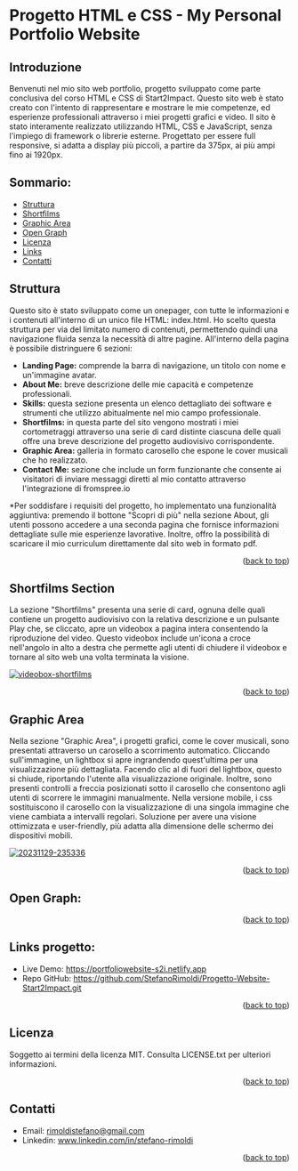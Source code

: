 # Progetto HTML e CSS - My Personal Portfolio Website
<a name="readme-top"></a>
## Introduzione

Benvenuti nel mio sito web portfolio, progetto sviluppato come parte conclusiva del corso HTML e CSS di Start2Impact. 
Questo sito web è stato creato con l'intento di rappresentare e mostrare le mie competenze, ed esperienze professionali attraverso i miei progetti grafici e video.
Il sito è stato interamente realizzato utilizzando HTML, CSS e JavaScript, senza l'impiego di framework o librerie esterne.
Progettato per essere full responsive, si adatta a display più piccoli, a partire da 375px, ai più ampi fino ai 1920px.

## Sommario:
- [Struttura](#struttura)
- [Shortfilms](#shortfilms-section)
- [Graphic Area](#graphic-area)
- [Open Graph](#open-graph)
- [Licenza](#licenza)
- [Links](#links-progetto)
- [Contatti](#contatti)


## Struttura

Questo sito è stato sviluppato come un onepager, con tutte le informazioni e i contenuti all'interno di un unico file HTML: index.html. Ho scelto questa struttura per via del limitato numero di contenuti, permettendo quindi una navigazione fluida senza la necessità di altre pagine.
All'interno della pagina è possibile distringuere 6 sezioni:
* **Landing Page:** comprende la barra di navigazione, un titolo con nome e un'immagine avatar.
* **About Me:** breve descrizione delle mie capacità e competenze professionali.
* **Skills:** questa sezione presenta un elenco dettagliato dei software e strumenti che utilizzo abitualmente nel mio campo professionale.
* **Shortfilms:** in questa parte del sito vengono mostrati i miei cortometraggi attraverso una serie di card distinte ciascuna delle quali offre una breve descrizione del progetto audiovisivo corrispondente.
* **Graphic Area:** galleria in formato carosello che espone le cover musicali che ho realizzato.
* **Contact Me:** sezione che include un form funzionante che consente ai visitatori di inviare messaggi diretti al mio contatto attraverso l'integrazione di fromspree.io

*Per soddisfare i requisiti del progetto, ho implementato una funzionalità aggiuntiva: premendo il bottone "Scopri di più" nella sezione About, gli utenti possono accedere a una seconda pagina che fornisce informazioni dettagliate sulle mie esperienze lavorative. Inoltre, offro la possibilità di scaricare il mio curriculum direttamente dal sito web in formato pdf.

<p align="right">(<a href="#readme-top">back to top</a>)</p>

## Shortfilms Section

La sezione "Shortfilms" presenta una serie di card, ognuna delle quali contiene un progetto audiovisivo con la relativa descrizione e un pulsante Play che, se cliccato, apre un videobox a pagina intera consentendo la riproduzione del video. 
Questo videobox include un'icona a croce nell'angolo in alto a destra che permette agli utenti di chiudere il videobox e tornare al sito web una volta terminata la visione.

<a href="https://ibb.co/rdLwFVw"><img src="https://i.ibb.co/wcbzBfz/videobox-shortfilms.gif" alt="videobox-shortfilms" border="0"></a>
<p align="right">(<a href="#readme-top">back to top</a>)</p>

## Graphic Area

Nella sezione "Graphic Area", i progetti grafici, come le cover musicali, sono presentati attraverso un carosello a scorrimento automatico. 
Cliccando sull'immagine, un lightbox si apre ingrandendo quest'ultima per una  visualizzazione più dettagliata. Facendo clic al di fuori del lightbox, questo si chiude, riportando l'utente alla visualizzazione originale. Inoltre, sono presenti controlli a freccia posizionati sotto il carosello che consentono agli utenti di scorrere le immagini manualmente. Nella versione mobile, i css sostituiscono il carosello con la visualizzazione di una singola immagine che viene cambiata a intervalli regolari. Soluzione per avere una visione ottimizzata e user-friendly, più adatta alla dimensione delle schermo dei dispositivi mobili.

<a href="https://ibb.co/gT0nyj1"><img src="https://i.ibb.co/jMCph6K/20231129-235336.gif" alt="20231129-235336" border="0"></a>
<p align="right">(<a href="#readme-top">back to top</a>)</p>

## Open Graph:
<p align="right">(<a href="#readme-top">back to top</a>)</p>

## Links progetto:
- Live Demo: https://portfoliowebsite-s2i.netlify.app
- Repo GitHub: https://github.com/StefanoRimoldi/Progetto-Website-Start2Impact.git

<p align="right">(<a href="#readme-top">back to top</a>)</p>

## Licenza
Soggetto ai termini della licenza MIT. Consulta LICENSE.txt per ulteriori informazioni.

<p align="right">(<a href="#readme-top">back to top</a>)</p>

## Contatti
- Email: rimoldistefano@gmail.com
- Linkedin: www.linkedin.com/in/stefano-rimoldi

<p align="right">(<a href="#readme-top">back to top</a>)</p>









